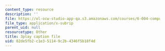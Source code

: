 ```yaml
---
content_type: resource
description: ''
file: https://ol-ocw-studio-app-qa.s3.amazonaws.com/courses/6-004-computation-structures-spring-2017/82de5fb2c1e351149c2b4346f5b18f4d_LWE5p2sCI6o.vtt
file_type: application/x-subrip
parent_uid: null
resourcetype: Other
title: 3play caption file
uid: 82de5fb2-c1e3-5114-9c2b-4346f5b18f4d
---
```

